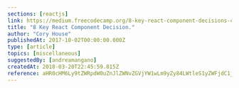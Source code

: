 ```yaml
---
sections: [reactjs]
link: https://medium.freecodecamp.org/8-key-react-component-decisions-cc965db11594
title: "8 Key React Component Decision."
author: "Cory House"
publishedAt: 2017-10-02T00:00:00.000Z
type: [article]
topics: [miscellaneous]
suggestedBy: [andreamangano]
createdAt: 2018-03-20T22:45:59.815Z
reference: aHR0cHM6Ly9tZWRpdW0uZnJlZWNvZGVjYW1wLm9yZy84LWtleS1yZWFjdC1jb21wb25lbnQtZGVjaXNpb25zLWNjOTY1ZGIxMTU5NA
---
```


